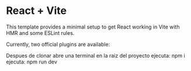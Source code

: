 # React + Vite

This template provides a minimal setup to get React working in Vite with HMR and some ESLint rules.

Currently, two official plugins are available:

Despues de clonar
abre una terminal en la raiz del proyecto
ejecuta: npm i
ejecuta: npm run dev
